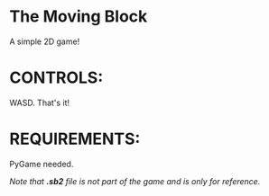 # The Moving Block
 A simple 2D game!

# CONTROLS:
 WASD. That's it!

# REQUIREMENTS:
 PyGame needed.

*Note that **.sb2** file is not part of the game and is only for reference.*